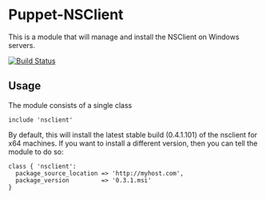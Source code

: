 Puppet-NSClient
============================

This is a module that will manage and install the NSClient on Windows servers. 

[![Build Status](https://travis-ci.org/opentable/puppet-nsclient.png?branch=master)](https://travis-ci.org/opentable/puppet-nsclient)

Usage
--
The module consists of a single class

```puppet  
include 'nsclient'
```

By default, this will install the latest stable build (0.4.1.101) of the nsclient for x64 machines. If you want to install a different version, then you can tell the module to do so:

```puppet
class { 'nsclient':
  package_source_location => 'http://myhost.com',
  package_version         => '0.3.1.msi'
}
```

